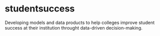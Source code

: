 # studentsuccess
Developing models and data products to help colleges improve student success at their institution throught data-driven decision-making.
